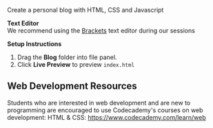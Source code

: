 Create a personal blog with HTML, CSS and Javascript

**Text Editor**  
We recommend using the [Brackets](http://brackets.io) text editor during our sessions

**Setup Instructions**
1. Drag the **Blog** folder into file panel.
2. Click **Live Preview** to preview `index.html`


## Web Development Resources
Students who are interested in web development and are new to programming are encouraged to use Codecademy's courses on web development:
HTML & CSS: <https://www.codecademy.com/learn/web> 
